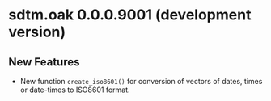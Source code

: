 # sdtm.oak 0.0.0.9001 (development version)

## New Features

* New function `create_iso8601()` for conversion of vectors of dates, times or date-times to ISO8601 format.
